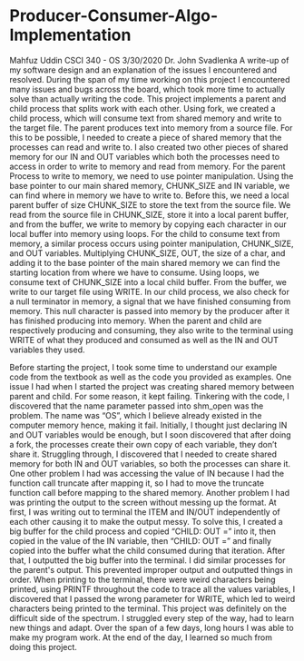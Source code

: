 # Producer-Consumer-Algo-Implementation
Mahfuz Uddin
CSCI 340 - OS
3/30/2020
Dr. John Svadlenka
A write-up of my software design and an explanation of the issues I encountered and resolved.
During the span of my time working on this project I encountered many issues and bugs
across the board, which took more time to actually solve than actually writing the code. This
project implements a parent and child process that splits work with each other. Using fork, we
created a child process, which will consume text from shared memory and write to the target file.
The parent produces text into memory from a source file. For this to be possible, I needed to
create a piece of shared memory that the processes can read and write to. I also created two other
pieces of shared memory for our IN and OUT variables which both the processes need to access
in order to write to memory and read from memory. For the parent Process to write to memory,
we need to use pointer manipulation. Using the base pointer to our main shared memory,
CHUNK_SIZE and IN variable, we can find where in memory we have to write to. Before this,
we need a local parent buffer of size CHUNK_SIZE to store the text from the source file. We
read from the source file in CHUNK_SIZE, store it into a local parent buffer, and from the buffer,
we write to memory by copying each character in our local buffer into memory using loops. For
the child to consume text from memory, a similar process occurs using pointer manipulation,
CHUNK_SIZE, and OUT variables. Multiplying CHUNK_SIZE, OUT, the size of a char, and
adding it to the base pointer of the main shared memory we can find the starting location from
where we have to consume. Using loops, we consume text of CHUNK_SIZE into a local child
buffer. From the buffer, we write to our target file using WRITE. In our child process, we also
check for a null terminator in memory, a signal that we have finished consuming from memory.
This null character is passed into memory by the producer after it has finished producing into
memory. When the parent and child are respectively producing and consuming, they also write to
the terminal using WRITE of what they produced and consumed as well as the IN and OUT
variables they used.

Before starting the project, I took some time to understand our example code from the
textbook as well as the code you provided as examples. One issue I had when I started the
project was creating shared memory between parent and child. For some reason, it kept failing.
Tinkering with the code, I discovered that the name parameter passed into shm_open was the
problem. The name was “OS”, which I believe already existed in the computer memory hence,
making it fail. Initially, I thought just declaring IN and OUT variables would be enough, but I
soon discovered that after doing a fork, the processes create their own copy of each variable, they
don’t share it. Struggling through, I discovered that I needed to create shared memory for both
IN and OUT variables, so both the processes can share it. One other problem I had was accessing
the value of IN because I had the function call truncate after mapping it, so I had to move the
truncate function call before mapping to the shared memory. Another problem I had was printing
the output to the screen without messing up the format. At first, I was writing out to terminal the
ITEM and IN/OUT independently of each other causing it to make the output messy. To solve
this, I created a big buffer for the child process and copied “CHILD: OUT =” into it, then copied
in the value of the IN variable, then “CHILD: OUT =” and finally copied into the buffer what the
child consumed during that iteration. After that, I outputted the big buffer into the terminal. I did
similar processes for the parent's output. This prevented improper output and outputted things in
order. When printing to the terminal, there were weird characters being printed, using PRINTF
throughout the code to trace all the values variables, I discovered that I passed the wrong
parameter for WRITE, which led to weird characters being printed to the terminal.
This project was definitely on the difficult side of the spectrum. I struggled every step of
the way, had to learn new things and adapt. Over the span of a few days, long hours I was able to
make my program work. At the end of the day, I learned so much from doing this project.
